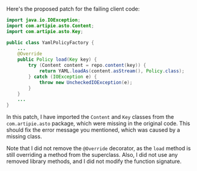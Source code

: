 Here's the proposed patch for the failing client code:
```java
import java.io.IOException;
import com.artipie.asto.Content;
import com.artipie.asto.Key;

public class YamlPolicyFactory {
    ...
    @Override
    public Policy load(Key key) {
        try (Content content = repo.content(key)) {
            return YAML.loadAs(content.asStream(), Policy.class);
        } catch (IOException e) {
            throw new UncheckedIOException(e);
        }
    }
    ...
}
```
In this patch, I have imported the `Content` and `Key` classes from the `com.artipie.asto` package, which were missing in the original code. This should fix the error message you mentioned, which was caused by a missing class.

Note that I did not remove the `@Override` decorator, as the `load` method is still overriding a method from the superclass. Also, I did not use any removed library methods, and I did not modify the function signature.